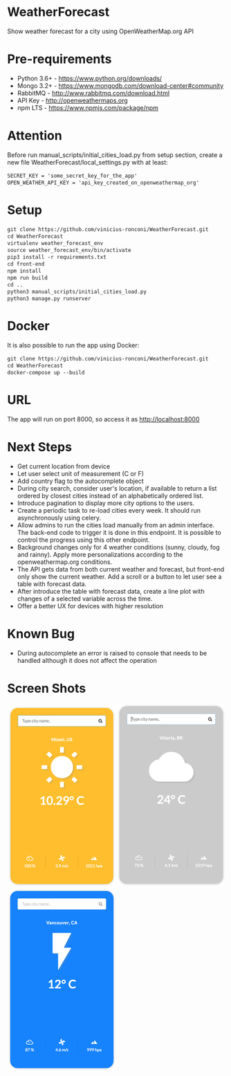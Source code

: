 # WeatherForecast
Show weather forecast for a city using OpenWeatherMap.org API

# Pre-requirements
* Python 3.6+ - https://www.python.org/downloads/
* Mongo 3.2+ - https://www.mongodb.com/download-center#community
* RabbitMQ - http://www.rabbitmq.com/download.html
* API Key - http://openweathermaps.org
* npm LTS - https://www.npmjs.com/package/npm

# Attention
Before run manual_scripts/initial_cities_load.py from setup section, create a new file WeatherForecast/local_settings.py with at least:
```
SECRET_KEY = 'some_secret_key_for_the_app'
OPEN_WEATHER_API_KEY = 'api_key_created_on_openweathermap_org'
```

# Setup
```
git clone https://github.com/vinicius-ronconi/WeatherForecast.git
cd WeatherForecast
virtualenv weather_forecast_env
source weather_forecast_env/bin/activate
pip3 install -r requirements.txt
cd front-end
npm install
npm run build
cd ..
python3 manual_scripts/initial_cities_load.py
python3 manage.py runserver
```

# Docker
It is also possible to run the app using Docker:
```
git clone https://github.com/vinicius-ronconi/WeatherForecast.git
cd WeatherForecast
docker-compose up --build
```

# URL
The app will run on port 8000, so access it as [http://localhost:8000](http://localhost:8000)

# Next Steps
* Get current location from device
* Let user select unit of measurement (C or F)
* Add country flag to the autocomplete object
* During city search, consider user's location, if available to return a list ordered by closest cities instead of an alphabetically ordered list.
* Introduce pagination to display more city options to the users.
* Create a periodic task to re-load cities every week. It should run asynchronously using celery.
* Allow admins to run the cities load manually from an admin interface. The back-end code to trigger it is done in this endpoint. It is possible to control the progress using this other endpoint.
* Background changes only for 4 weather conditions (sunny, cloudy, fog and rainny). Apply more personalizations according to the openweathermap.org conditions.
* The API gets data from both current weather and forecast, but front-end only show the current weather. Add a scroll or a button to let user see a table with forecast data.
* After introduce the table with forecast data, create a line plot with changes of a selected variable across the time.
* Offer a better UX for devices with higher resolution

# Known Bug
* During autocomplete an error is raised to console that needs to be handled although it does not affect the operation

# Screen Shots
![sunny day](front-end/github_screenshots/sunny.png "Sunny Day")
![cloudy day](front-end/github_screenshots/cloudy.png "Cloudy Day")
![rainy day](front-end/github_screenshots/rainy.png "Rainy Day")
